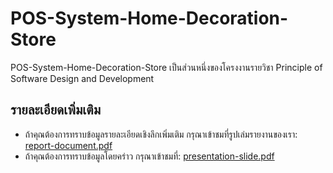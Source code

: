# POS-System-Home-Decoration-Store

POS-System-Home-Decoration-Store เป็นส่วนหนึ่งของโครงงานรายวิชา Principle of Software Design and Development

## รายละเอียดเพิ่มเติม

- ถ้าคุณต้องการทราบข้อมูลรายละเอียดเชิงลึกเพิ่มเติม กรุณาเข้าชมที่รูปเล่มรายงานของเรา:
[report-document.pdf](./report-document.pdf)
- ถ้าคุณต้องการทราบข้อมูลโดยคร่าว กรุณาเข้าชมที่:
[presentation-slide.pdf](./presentation-slide.pdf)
